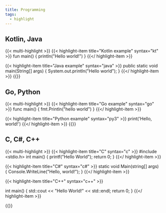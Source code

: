 ```yaml
---
title: Programming
tags:
  - highlight
---
```


## Kotlin, Java
{{< multi-highlight >}}
{{< highlight-item title="Kotlin example" syntax="kt" >}}
fun main() {
  println("Hello world!")
}
{{</ highlight-item >}}

{{< highlight-item title="Java example" syntax="java" >}}
public static void main(String[] args) {
  System.out.println("Hello world");
}
{{</ highlight-item >}}
{{</multi-highlight>}}

## Go, Python
{{< multi-highlight >}}
{{< highlight-item title="Go example" syntax="go" >}}
func main() {
    fmt.Println("hello world")
}
{{</ highlight-item >}}

{{< highlight-item title="Python example" syntax="py3" >}}
print('Hello, world!')
{{</ highlight-item >}}
{{</multi-highlight>}}

## C, C#, C++
{{< multi-highlight >}}
{{< highlight-item title="C" syntax="c" >}}
#include <stdio.h>
int main()
{
   printf("Hello World");
   return 0;
}
{{</ highlight-item >}}

{{< highlight-item title="C#" syntax="c#" >}}
static void Main(string[] args) 
{
  Console.WriteLine("Hello, world!");
}
{{</ highlight-item >}}

{{< highlight-item title="C++" syntax="c++" >}}
 
int main()
{
  std::cout << "Hello World!" << std::endl;
  return 0;
}
{{</ highlight-item >}}

{{</multi-highlight>}}

